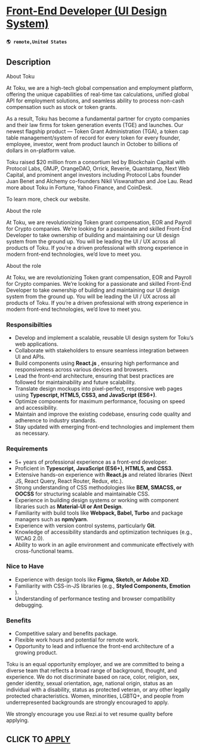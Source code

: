 # [Front-End Developer (UI Design System)](https://www.remotewlb.com/apply/front-end-developer-ui-design-system-137764)  
###  
#### `🌎 remote,United States`  

## Description

About Toku

At Toku, we are a high-tech global compensation and employment platform, offering the unique capabilities of real-time tax calculations, unified global API for employment solutions, and seamless ability to process non-cash compensation such as stock or token grants.

  

As a result, Toku has become a fundamental partner for crypto companies and their law firms for token generation events (TGE) and launches. Our newest flagship product — Token Grant Administration (TGA), a token cap table management/system of record for every token for every founder, employee, investor, went from product launch in October to billions of dollars in on-platform value.

  

Toku raised $20 million from a consortium led by Blockchain Capital with Protocol Labs, GMJP, OrangeDAO, Orrick, Reverie, Quantstamp, Next Web Capital, and prominent angel investors including Protocol Labs founder Juan Benet and Alchemy co-founders Nikil Viswanathan and Joe Lau. Read more about Toku in Fortune, Yahoo Finance, and CoinDesk.

  

To learn more, check our website.

  

About the role

At Toku, we are revolutionizing Token grant compensation, EOR and Payroll for Crypto companies. We’re looking for a passionate and skilled Front-End Developer to take ownership of building and maintaining our UI design system from the ground up. You will be leading the UI / UX across all products of Toku. If you’re a driven professional with strong experience in modern front-end technologies, we’d love to meet you.

  

About the role

At Toku, we are revolutionizing Token grant compensation, EOR and Payroll for Crypto companies. We’re looking for a passionate and skilled Front-End Developer to take ownership of building and maintaining our UI design system from the ground up. You will be leading the UI / UX across all products of Toku. If you’re a driven professional with strong experience in modern front-end technologies, we’d love to meet you.

  

### Responsibilties

* Develop and implement a scalable, reusable UI design system for Toku’s web applications.
* Collaborate with stakeholders to ensure seamless integration between UI and APIs.
* Build components using **React.js** , ensuring high performance and responsiveness across various devices and browsers.
* Lead the front-end architecture, ensuring that best practices are followed for maintainability and future scalability.
* Translate design mockups into pixel-perfect, responsive web pages using **Typescript, HTML5, CSS3, and JavaScript (ES6+)**.
* Optimize components for maximum performance, focusing on speed and accessibility.
* Maintain and improve the existing codebase, ensuring code quality and adherence to industry standards.
* Stay updated with emerging front-end technologies and implement them as necessary.

  

### Requirements

* 5+ years of professional experience as a front-end developer.
* Proficient in **Typescript, JavaScript (ES6+), HTML5, and CSS3**.
* Extensive hands-on experience with **React.js** and related libraries (Next JS, React Query, React Router, Redux, etc.).
* Strong understanding of CSS methodologies like **BEM, SMACSS, or OOCSS** for structuring scalable and maintainable CSS.
* Experience in building design systems or working with component libraries such as **Material-UI or Ant Design**.
* Familiarity with build tools like **Webpack, Babel, Turbo** and package managers such as **npm/yarn**.
* Experience with version control systems, particularly **Git**.
* Knowledge of accessibility standards and optimization techniques (e.g., WCAG 2.0).
* Ability to work in an agile environment and communicate effectively with cross-functional teams.

  

### Nice to Have

* Experience with design tools like **Figma, Sketch, or Adobe XD**.
* Familiarity with CSS-in-JS libraries (e.g., **Styled Components, Emotion** ).
* Understanding of performance testing and browser compatibility debugging.

  

### Benefits

* Competitive salary and benefits package.
* Flexible work hours and potential for remote work.
* Opportunity to lead and influence the front-end architecture of a growing product.

  

Toku is an equal opportunity employer, and we are committed to being a diverse team that reflects a broad range of background, thought, and experience. We do not discriminate based on race, color, religion, sex, gender identity, sexual orientation, age, national origin, status as an individual with a disability, status as protected veteran, or any other legally protected characteristics. Women, minorities, LGBTQ+, and people from underrepresented backgrounds are strongly encouraged to apply.

  

We strongly encourage you use Rezi.ai to vet resume quality before applying.

  
## CLICK TO [APPLY](https://www.remotewlb.com/apply/front-end-developer-ui-design-system-137764)

